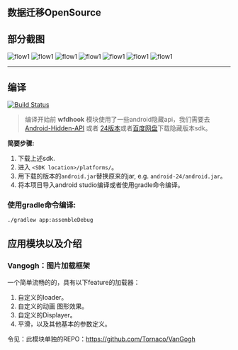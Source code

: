 ## 数据迁移OpenSource

## 部分截图

![flow1](art/1.png)
![flow1](art/2.png)
![flow1](art/3.png)
![flow1](art/4.png)
![flow1](art/5.png)
![flow1](art/6.png)
![flow1](art/7.png)


--------------

## 编译

[![Build Status](https://travis-ci.org/Tornaco/DataMigration.svg?branch=master)](https://travis-ci.org/Tornaco/DataMigration)

> 编译开始前
**wfdhook** 模块使用了一些android隐藏api，我们需要去 [Android-Hidden-API](https://github.com/anggrayudi/android-hidden-api) 或者 [24版本](https://github.com/Tornaco/Hidden-api-android-24)或者[百度网盘](http://pan.baidu.com/s/1dF6EcSx)下载隐藏版本sdk。

**简要步骤:**           
1. 下载上述sdk.
2. 进入 ```<SDK location>/platforms/```。
3. 用下载的版本的```android.jar```替换原来的jar, e.g. ```android-24/android.jar```。
4. 将本项目导入android studio编译或者使用gradle命令编译。

### 使用gradle命令编译:
```
./gradlew app:assembleDebug
```

## 应用模块以及介绍

### Vangogh：图片加载框架

一个简单流畅的的，具有以下feature的加载器：
1. 自定义的loader。
2. 自定义的动画 图形效果。
3. 自定义的Displayer。
4. 平滑，以及其他基本的参数定义。

令见：此模块单独的REPO：https://github.com/Tornaco/VanGogh





















